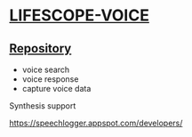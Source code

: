 # [LIFESCOPE-VOICE](https://github.com/LifeScopeLabs/lifescope-voice)

## [Repository](https://github.com/LifeScopeLabs/lifescope-voice)

- voice search
- voice response
- capture voice data

Synthesis support

https://speechlogger.appspot.com/developers/


<!--stackedit_data:
eyJoaXN0b3J5IjpbLTE0NzU5MDU3NzIsMTY1NDE5MTk4NV19
-->